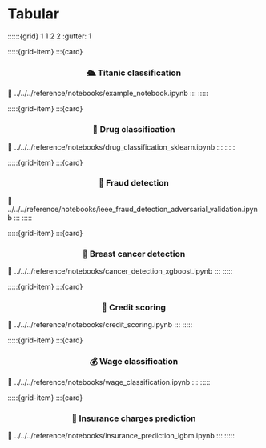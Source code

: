 # Tabular

::::::{grid} 1 1 2 2
:gutter: 1

:::::{grid-item}
:::{card} <h3><center>🛳️ Titanic classification</center></h3>
:link: ../../../reference/notebooks/example_notebook.ipynb
:::
:::::

:::::{grid-item}
:::{card} <h3><center>💊 Drug classification</center></h3>
:link: ../../../reference/notebooks/drug_classification_sklearn.ipynb
:::
:::::

:::::{grid-item}
:::{card} <h3><center>🥷 Fraud detection</center></h3>
:link: ../../../reference/notebooks/ieee_fraud_detection_adversarial_validation.ipynb
:::
:::::

:::::{grid-item}
:::{card} <h3><center>🏥 Breast cancer detection</center></h3>
:link: ../../../reference/notebooks/cancer_detection_xgboost.ipynb
:::
:::::

:::::{grid-item}
:::{card} <h3><center>🏦 Credit scoring</center></h3>
:link: ../../../reference/notebooks/credit_scoring.ipynb
:::
:::::

:::::{grid-item}
:::{card} <h3><center>💰 Wage classification</center></h3>
:link: ../../../reference/notebooks/wage_classification.ipynb
:::
:::::

:::::{grid-item}
:::{card} <h3><center>💸 Insurance charges prediction</center></h3>
:link: ../../../reference/notebooks/insurance_prediction_lgbm.ipynb
:::
:::::
